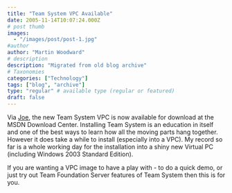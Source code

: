 ```yaml
---
title: "Team System VPC Available"
date: 2005-11-14T10:07:24.000Z
# post thumb
images:
  - "/images/post/post-1.jpg"
#author
author: "Martin Woodward"
# description
description: "Migrated from old blog archive"
# Taxonomies
categories: ["Technology"]
tags: ["blog", "archive"]
type: "regular" # available type (regular or featured)
draft: false
---
```


Via [Joe](http://msmvps.com/joesango/), the new Team System VPC is now available for download at the MSDN Download Center.  Installing Team System is an education in itself and one of the best ways to learn how all the moving parts hang together.  However it does take a while to install (especially into a VPC).  My record so far is a whole working day for the installation into a shiny new Virtual PC (including Windows 2003 Standard Edition).

If you are wanting a VPC image to have a play with - to do a quick demo, or just try out Team Foundation Server features of Team System then this is for you.